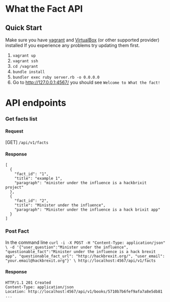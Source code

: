 # What the Fact  API

## Quick Start

Make sure you have [vagrant](https://www.vagrantup.com/) and [VirtualBox](https://www.virtualbox.org/) (or other supported provider) installed
If you experience any problems try updating them first.

1. `vagrant up`
2. `vagrant ssh`
3. `cd /vagrant`
4. `bundle install`
5. `bundler exec ruby server.rb -o 0.0.0.0`
6. Go to http://127.0.0.1:4567/ you should see `Welcome to What the fact!`

# API endpoints

### Get facts list

#### Request 

[GET] `/api/v1/facts`

#### Response

```
[
  {
    "fact_id": "1",
    "title": "example 1",
    "paragraph": "minister under the influence is a hackbrixit project"
  },
  {
    "fact_id": "2",
    "title": "Minister under the influence",
    "paragraph": "Minister under the influence is a hack brixit app"
  }
]
```

### Post Fact

In the command line
`curl -i -X POST -H "Content-Type: application/json" \
-d '{"user_question":"Minister under the influence", "questionable_fact":"Minister under the influence is a hack brexit app", "questionable_fact_url": "http://hackbrexit.org/", "user_email": "your.email@hackbrexit.org"}' \
 http://localhost:4567/api/v1/facts`

#### Response

```
HTTP/1.1 201 Created
Content-Type: application/json
Location: http://localhost:4567/api/v1/books/5710b7b6fef9afa7a8e5db81
...
```

